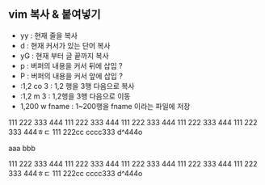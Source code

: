 ## vim 복사 & 붙여넣기
- yy : 현재 줄을 복사
- d : 현재 커서가 있는 단어 복사
- yG : 현재 부터 글 끝까지 복사
- p : 버퍼의 내용을 커서 뒤에 삽입 ?
- P : 버퍼의 내용을 커서 앞에 삽입 ?
- :1,2 co 3 : 1,2 행을 3행 다음으로 복사
- :1,2 m 3 : 1,2행을 3행 다음으로 이동
- 1,200 w fname : 1~200행을 fname 이라는 파일에 저장













111 222 333 444
111 222 333 444
111 222 333 444
111 222 333 444
111 222 333 444ㅎㄷ
111 222cc cccc333 d^444o

aaa      bbb




111 222 333 444
111 222 333 444
111 222 333 444
111 222 333 444
111 222 333 444ㅎㄷ
111 222cc cccc333 d^444o
